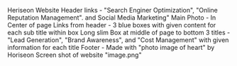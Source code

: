 Heriseon Website 
    Header links - "Search Enginer Optimization", "Online Reputation Management". and Social Media Marketing" 
    Main Photo - In Center of page 
    Links from header - 3 blue boxes with given content for each sub title within box
    Long slim Box at middle of page to bottom 
        3 titles - "Lead Generation", "Brand Awareness", and "Cost Management" with given information for each title
    Footer - Made with "photo image of heart" by Horiseon
Screen shot of website "image.png" 
